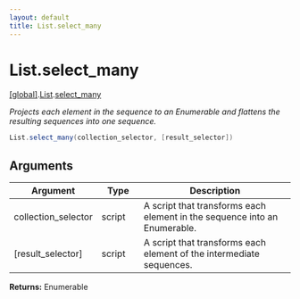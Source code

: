 ```yaml
---
layout: default
title: List.select_many
---
```


# List.select_many

[\[global\]]({{site.baseurl}}/docs/).[List]({{site.baseurl}}/docs/List/).[select_many]({{site.baseurl}}/docs/List/select_many/)

_Projects each element in the sequence to an Enumerable and flattens the resulting sequences into one sequence._

```cs
List.select_many(collection_selector, [result_selector])
```

## Arguments

<table>
  <col width="15%">
  <col width="15%">
  <thead>
    <tr>
      <th>Argument</th>
      <th>Type</th>
      <th>Description</th>
    </tr>
  </thead>
  <tbody>
    <tr>
      <td>collection_selector</td>
      <td>script</td>
      <td>A script that transforms each element in the sequence into an Enumerable.</td>
    </tr>
    <tr>
      <td>[result_selector]</td>
      <td>script</td>
      <td>A script that transforms each element of the intermediate sequences.</td>
    </tr>
  </tbody>
</table>

**Returns:** Enumerable
